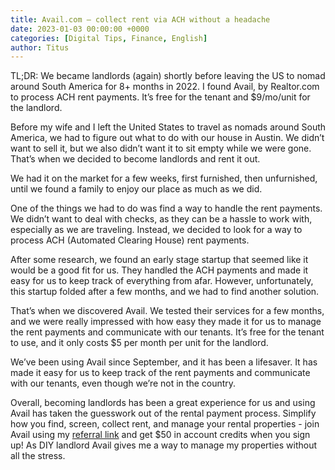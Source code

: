 ```yaml
---
title: Avail.com – collect rent via ACH without a headache
date: 2023-01-03 00:00:00 +0000
categories: [Digital Tips, Finance, English]
author: Titus
---
```


TL;DR: We became landlords (again) shortly before leaving the US to nomad around South America for 8+ months in 2022. I found Avail, by Realtor.com to process ACH rent payments. It’s free for the tenant and $9/mo/unit for the landlord. 

Before my wife and I left the United States to travel as nomads around South America, we had to figure out what to do with our house in Austin. We didn’t want to sell it, but we also didn’t want it to sit empty while we were gone. That’s when we decided to become landlords and rent it out.

We had it on the market for a few weeks, first furnished, then unfurnished, until we found a family to enjoy our place as much as we did.

One of the things we had to do was find a way to handle the rent payments. We didn’t want to deal with checks, as they can be a hassle to work with, especially as we are traveling. Instead, we decided to look for a way to process ACH (Automated Clearing House) rent payments.

After some research, we found an early stage startup that seemed like it would be a good fit for us. They handled the ACH payments and made it easy for us to keep track of everything from afar. However, unfortunately, this startup folded after a few months, and we had to find another solution.

That’s when we discovered Avail. We tested their services for a few months, and we were really impressed with how easy they made it for us to manage the rent payments and communicate with our tenants. It’s free for the tenant to use, and it only costs $5 per month per unit for the landlord.

We’ve been using Avail since September, and it has been a lifesaver. It has made it easy for us to keep track of the rent payments and communicate with our tenants, even though we’re not in the country.

Overall, becoming landlords has been a great experience for us and using Avail has taken the guesswork out of the rental payment process. Simplify how you find, screen, collect rent, and manage your rental properties - join Avail using my [referral link](https://www.avail.co/i/4c3b7) and get $50 in account credits when you sign up! As DIY landlord Avail gives me a way to manage my properties without all the stress.

